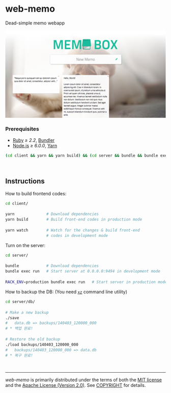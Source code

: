 web-memo
========
Dead-simple memo webapp

![Screenshot]

### Prerequisites
- [Ruby] *≥ 2.2*, [Bundler]
- [Node.js] *≥ 6.0.0*, [Yarn]

```bash
(cd client && yarn && yarn build) && (cd server && bundle && bundle exec run)
```

<br>

Instructions
--------
How to build frontend codes:
```bash
cd client/

yarn              # Download dependencies
yarn build        # Build front-end codes in production mode

yarn watch        # Watch for the changes & build front-end
                  # codes in development mode
```

Turn on the server:
```bash
cd server/

bundle            # Download dependencies
bundle exec run   # Start server at 0.0.0.0:9494 in development mode

RACK_ENV=production bundle exec run   # Start server in production mode
```

How to backup the DB: (You need [`xz`](https://tukaani.org/xz/) command line utility)
```bash
cd server/db/

# Make a new backup
./save
#   data.db => backups/140403_120000_000
# * 백업 완료!

# Restore the old backup
./load backups/140403_120000_000
#   backups/140403_120000_000 => data.db
# * 복구 완료!
```

<br>

--------
*web-memo* is primarily distributed under the terms of both the [MIT license]
and the [Apache License (Version 2.0)]. See [COPYRIGHT] for details.

[Screenshot]: doc/screenshot.png
[Ruby]: https://www.ruby-lang.org
[Bundler]: https://bundler.io/
[Node.js]: https://nodejs.org
[Yarn]: https://yarnpkg.com/lang/en/
[`xz`]: https://tukaani.org/xz/
[MIT license]: LICENSE-MIT
[Apache License (Version 2.0)]: LICENSE-APACHE
[COPYRIGHT]: COPYRIGHT
